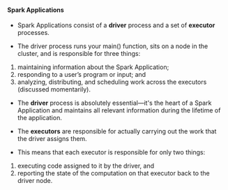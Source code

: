 #### Spark Applications

* Spark Applications consist of a <b>driver</b> process and a set of <b>executor</b> processes. 

* The driver process runs your main() function, sits on a node in the cluster, and is responsible for three things:

1. maintaining information about the Spark Application; 
2. responding to a user’s program or input; and
3. analyzing, distributing, and scheduling work across the executors (discussed momentarily). 

* The <b>driver</b> process is absolutely essential—it's the heart of a Spark Application and maintains all relevant information during the lifetime of the application.

* The <b>executors</b> are responsible for actually carrying out the work that the driver assigns them. 

* This means that each executor is responsible for only two things: 

1. executing code assigned to it by the driver, and 
2. reporting the state of the computation on that executor back to the driver node.
